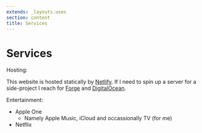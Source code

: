 ```yaml
---
extends: _layouts.uses
section: content
title: Services
---
```

# Services

Hosting:

This website is hosted statically by [Netlify](https://www.netlify.com). If I need to spin up a server for a side-project I reach for [Forge](https://forge.laravel.com) and [DigitalOcean](https://www.digitalocean.com).

Entertainment:
- Apple One
    - Namely Apple Music, iCloud and occassionally TV (for me)
- Netflix
